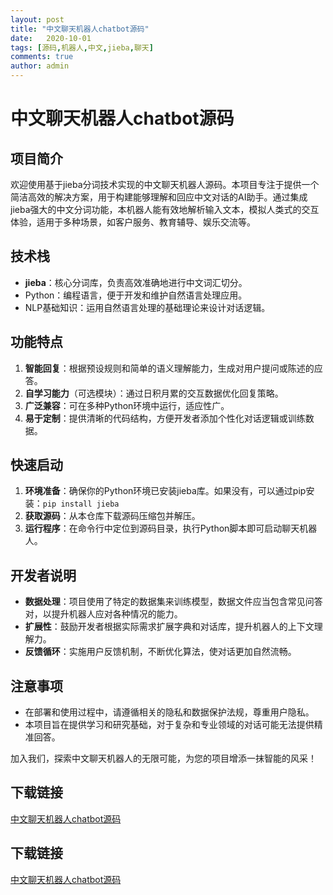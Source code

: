 ```yaml
---
layout: post
title: "中文聊天机器人chatbot源码"
date:   2020-10-01
tags: [源码,机器人,中文,jieba,聊天]
comments: true
author: admin
---
```

# 中文聊天机器人chatbot源码

## 项目简介

欢迎使用基于jieba分词技术实现的中文聊天机器人源码。本项目专注于提供一个简洁高效的解决方案，用于构建能够理解和回应中文对话的AI助手。通过集成jieba强大的中文分词功能，本机器人能有效地解析输入文本，模拟人类式的交互体验，适用于多种场景，如客户服务、教育辅导、娱乐交流等。

## 技术栈

- **jieba**：核心分词库，负责高效准确地进行中文词汇切分。
- Python：编程语言，便于开发和维护自然语言处理应用。
- NLP基础知识：运用自然语言处理的基础理论来设计对话逻辑。

## 功能特点

1. **智能回复**：根据预设规则和简单的语义理解能力，生成对用户提问或陈述的应答。
2. **自学习能力**（可选模块）：通过日积月累的交互数据优化回复策略。
3. **广泛兼容**：可在多种Python环境中运行，适应性广。
4. **易于定制**：提供清晰的代码结构，方便开发者添加个性化对话逻辑或训练数据。

## 快速启动

1. **环境准备**：确保你的Python环境已安装jieba库。如果没有，可以通过pip安装：`pip install jieba`
2. **获取源码**：从本仓库下载源码压缩包并解压。
3. **运行程序**：在命令行中定位到源码目录，执行Python脚本即可启动聊天机器人。

## 开发者说明

- **数据处理**：项目使用了特定的数据集来训练模型，数据文件应当包含常见问答对，以提升机器人应对各种情况的能力。
- **扩展性**：鼓励开发者根据实际需求扩展字典和对话库，提升机器人的上下文理解力。
- **反馈循环**：实施用户反馈机制，不断优化算法，使对话更加自然流畅。

## 注意事项

- 在部署和使用过程中，请遵循相关的隐私和数据保护法规，尊重用户隐私。
- 本项目旨在提供学习和研究基础，对于复杂和专业领域的对话可能无法提供精准回答。

加入我们，探索中文聊天机器人的无限可能，为您的项目增添一抹智能的风采！

## 下载链接

[中文聊天机器人chatbot源码](https://pan.quark.cn/s/5ddf86ee820e)

## 下载链接

[中文聊天机器人chatbot源码](https://pan.quark.cn/s/6b4b1b74c0b8)